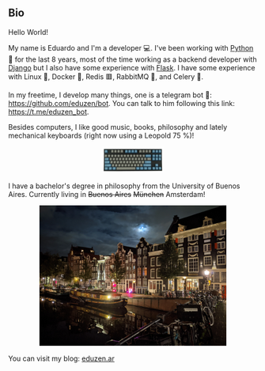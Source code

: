 ## Bio

Hello World!
 
My name is Eduardo and I'm a developer 💻. I've been working with [Python](https://www.python.org/) 🐍 for the last 8 years, most of the time working as a backend developer with [Django](https://www.djangoproject.com/) but I also have some experience with [Flask](https://flask.palletsprojects.com/en/1.1.x/). I have some experience with Linux 🐧, Docker 🐳, Redis 🟥, RabbitMQ 🐰, and Celery 🌿.

In my freetime, I develop many things, one is a telegram bot 🤖: https://github.com/eduzen/bot. You can talk to him following this link: https://t.me/eduzen_bot.

Besides computers, I like good music, books, philosophy and lately mechanical keyboards (right now using a Leopold 75 %)!

<p align="center">
<img src="https://github.com/eduzen/eduzen/blob/main/.github/leopold.jpg" alt="Leopold" width="25%">
</p>

I have a bachelor's degree in philosophy from the University of Buenos Aires. Currently living in ~~Buenos Aires~~ ~~München~~ Amsterdam!

<p align="center">
<img src="https://github.com/eduzen/eduzen/blob/main/.github/amsterdam.jpg" alt="Amsterdam" width="75%">
</p>

You can visit my blog: [eduzen.ar](https://eduzen.ar)

